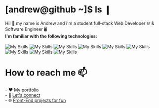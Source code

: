 <h1>[andrew@github ~]$ ls ❙</h1>

Hi! 💞 my name is Andrew and i'm a student full-stack Web Developer 🌐 & Software Engineer 🖥️ <br>
<b>I'm familiar with the following technologies: </b><br><br>
![My Skills](https://skillicons.dev/icons?i=python)
![My Skills](https://skillicons.dev/icons?i=javascript)
![My Skills](https://skillicons.dev/icons?i=html)
![My Skills](https://skillicons.dev/icons?i=css)
![My Skills](https://skillicons.dev/icons?i=linux)
![My Skills](https://skillicons.dev/icons?i=mysql)
![My Skills](https://skillicons.dev/icons?i=php)
![My Skills](https://skillicons.dev/icons?i=wordpress)
![My Skills](https://skillicons.dev/icons?i=java)

<h1>How to reach me 📫</h1>
 - ❤️ <a href="https://andrewchalikias.dev">My portfolio</a> <br>
 - 🔗 <a href="https://www.linkedin.com/in/andrewchalikias">Let's connect</a> <br>
 - 🌐 <a href="https://codepen.io/AndrewChalikias">Front-End projects for fun</a> <br>
